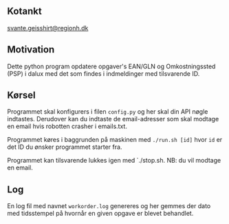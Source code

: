 ## Kotankt
svante.geisshirt@regionh.dk

## Motivation
Dette python program opdatere opgaver's EAN/GLN og Omkostningssted (PSP) i 
dalux med det som findes i indmeldinger med tilsvarende ID.

## Kørsel
Programmet skal konfigurers i filen `config.py` og her skal din API nøgle indtastes. Derudover kan du indtaste de email-adresser
som skal modtage en email hvis robotten crasher i emails.txt. 

Programmet køres i baggrunden på maskinen med `./run.sh [id]` hvor `id` er det ID du ønsker programmet starter fra.

Programmet kan tilsvarende lukkes igen med `./stop.sh. NB: du vil modtage en email.

## Log
En log fil med navnet `workorder.log` genereres og her gemmes der dato med tidsstempel på hvornår en given opgave er blevet behandlet.
